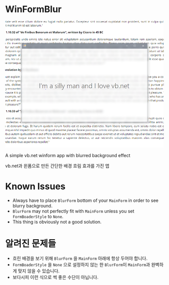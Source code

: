 # WinFormBlur
![image](image.png)

A simple vb.net winform app with blurred background effect

vb.net과 윈폼으로 만든 간단한 배경 흐림 효과를 가진 앱

# Known Issues
- Always have to place ``BlurForm`` bottom of your ``MainForm`` in order to see blurry background.
- ``BlurForm`` may not perfectly fit with ``MainForm`` unless you set ``FormBoaderStyle`` to ``None``.
- This thing is obviously not a good solution.

# 알려진 문제들
- 흐린 배경을 보기 위해 ``BlurForm`` 을 ``MainForm`` 아래에 항상 두어야 합니다.
- ``FormBoaderStyle`` 을 ``None`` 으로 설정하지 않는 한 ``BlurForm``이 ``MainForm``과 완벽하게 맞지 않을 수 있습니다.
- 보다시피 이런 식으로  썩 좋은 수단이 아닙니다.
